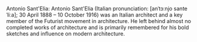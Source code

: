 Antonio Sant'Elia: Antonio Sant'Elia (Italian pronunciation: [anˈtɔːnjo santeˈliːa]; 30 April 1888 – 10 October 1916) was an Italian architect and a key member of the Futurist movement in architecture. He left behind almost no completed works of architecture and is primarily remembered for his bold sketches and influence on modern architecture.
